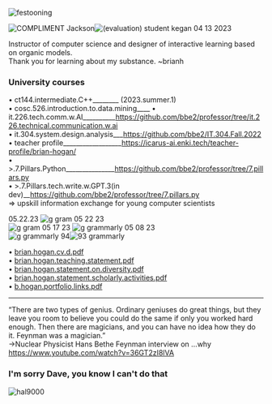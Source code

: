 ![festooning](https://user-images.githubusercontent.com/59778456/235022589-fbb23ebb-d35f-4533-b767-491e1414c652.PNG)  

![COMPLIMENT Jackson](https://github.com/bbe2/professor/assets/59778456/55b15676-2ea6-490f-9bc1-86e85acf230a)![(evaluation) student kegan 04 13 2023](https://github.com/bbe2/professor/assets/59778456/356cefc6-475e-472f-8b75-e23c5b5b38b9)


Instructor of computer science and designer of interactive learning based on organic 
models.  
Thank you for learning about my substance. ~brianh  

### **University courses**  
• ct144.intermediate.C++________ (2023.summer.1)  
• cosc.526.introduction.to.data.mining____
• it.226.tech.comm.w.AI__________https://github.com/bbe2/professor/tree/it.226.technical.communication.w.ai  
• it.304.system.design.analysis___https://github.com/bbe2/IT.304.Fall.2022  
• teacher profile__________________https://icarus-ai.enki.tech/teacher-profile/brian-hogan/  
• >.7.Pillars.Python_______________https://github.com/bbe2/professor/tree/7.pillars.py  
• >.7.Pillars.tech.write.w.GPT.3(in dev)__https://github.com/bbe2/professor/tree/7.pillars.py  
=> upskill information exchange for young computer scientists  

05.22.23
![g gram 05 22 23](https://github.com/bbe2/professor/assets/59778456/0becb7f8-1233-4133-b659-b55ca7e67208)  
![g gram 05 17 23](https://github.com/bbe2/professor/assets/59778456/46f93955-8512-4340-b844-7114aba34dea)
![g grammarly 05 08 23](https://github.com/bbe2/professor/assets/59778456/4eeccd40-dc85-4b97-bf6a-b033047f8d39)  
![g grammarly 94](https://user-images.githubusercontent.com/59778456/235565287-e355ca42-bb45-4417-a30f-dcee45f84bc5.jpg)![93 grammarly](https://user-images.githubusercontent.com/59778456/225014381-d60a46db-2e43-4f31-a58e-6e238bf13e81.PNG)  

• [brian.hogan.cv.d.pdf](https://github.com/bbe2/professor/files/11502827/brian.hogan.cv.d.pdf)  
• [brian.hogan.teaching.statement.pdf](https://github.com/bbe2/professor/files/11437287/brian.hogan.teaching.statement.pdf)  
• [brian.hogan.statement.on.diversity.pdf](https://github.com/bbe2/professor/files/11437285/brian.hogan.statement.on.diversity.pdf)  
• [brian.hogan.statement.scholarly.activities.pdf](https://github.com/bbe2/professor/files/11502613/brian.hogan.statement.scholarly.activities.pdf)  
• [b.hogan.portfolio.links.pdf](https://github.com/bbe2/professor/files/11502611/b.hogan.portfolio.links.pdf)  

---------------------  

“There are two types of genius. Ordinary geniuses do great things, but they leave you room to believe you could do the same if only you worked hard enough.  Then there are magicians, and you can have no idea how they do it. Feynman was a magician.”  
->Nuclear Physicist Hans Bethe  Feynman interview on …why  https://www.youtube.com/watch?v=36GT2zI8lVA   


### I'm sorry Dave, you know I can't do that 
![hal9000](https://user-images.githubusercontent.com/59778456/218209079-232d8f04-bb9a-4843-a6a1-d8cdf25a19fd.png)
